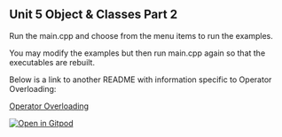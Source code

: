 ## Unit 5 Object & Classes Part 2

Run the main.cpp and choose from the menu items to run the examples.

You may modify the examples but then run main.cpp again so that the executables are rebuilt.

Below is a link to another README with information specific to Operator Overloading:

[Operator Overloading](#operover/README.md)



[![Open in Gitpod](https://gitpod.io/button/open-in-gitpod.svg)](https://tccmobile-classespt2-bmwa9lkpwr7.ws-us33.gitpod.io)